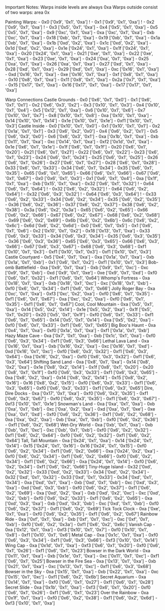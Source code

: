 Important Notes:
Warps inside levels are always 0xa
Warps outside consist of two warps: area 0x

Painting Warps:
	- 0x0 ['0x9', '0x1', '0xa'] !
	- 0x1 ['0x9', '0x1', '0xa'] !
	- 0x2 ['0x9', '0x1', '0xa'] !
	- 0x3 ['0x5', '0x1', '0xa']
	- 0x4 ['0x5', '0x1', '0xa']
	- 0x5 ['0x5', '0x1', '0xa']
	- 0x9 ['0xc', '0x1', '0xa']
	- 0xa ['0xc', '0x1', '0xa']
	- 0xb ['0xc', '0x1', '0xa']
	- 0x18 ['0xb', '0x1', '0xa']
	- 0x19 ['0xb', '0x1', '0xa']
	- 0x1a ['0xb', '0x1', '0xa']
	- 0x1b ['0xd', '0x2', '0xa']
	- 0x1c ['0xd', '0x2', '0xa']
	- 0x1d ['0xd', '0x2', '0xa']
	- 0x1e ['0x24', '0x1', '0xa']
	- 0x1f ['0x24', '0x1', '0xa']
	- 0x20 ['0x24', '0x1', '0xa']
	- 0x21 ['0xe', '0x1', '0xa']
	- 0x22 ['0xe', '0x1', '0xa']
	- 0x23 ['0xe', '0x1', '0xa']
	- 0x24 ['0xa', '0x1', '0xa']
	- 0x25 ['0xa', '0x1', '0xa']
	- 0x26 ['0xa', '0x1', '0xa']
	- 0x27 ['0xd', '0x1', '0xa']
	- 0x28 ['0xd', '0x1', '0xa']
	- 0x29 ['0xd', '0x1', '0xa']
	- 0xc ['0x16', '0x1', '0xa']
	- 0xd ['0x16', '0x1', '0xa']
	- 0xe ['0x16', '0x1', '0xa']
	- 0xf ['0x8', '0x1', '0xa']
	- 0x10 ['0x8', '0x1', '0xa']
	- 0x11 ['0x8', '0x1', '0xa']
	- 0x2a ['0x7', '0x1', '0xa']
	- 0x15 ['0x17', '0x1', '0xa']
	- 0x16 ['0x17', '0x1', '0xa']
	- 0x17 ['0x17', '0x1', '0xa']


Warp Connections
Castle Grounds
	- 0x0 ['0x6', '0x1', '0x0']
	- 0x1 ['0x6', '0x1', '0x1']
	- 0x2 ['0x6', '0x3', '0x2']
	- 0x3 ['0x10', '0x1', '0x3']
	- 0x4 ['0x10', '0x1', '0x4']
	- 0x5 ['0x12', '0x1', '0xa']
	- 0x6 ['0x10', '0x1', '0x6']
	- 0x7 ['0x10', '0x1', '0x7']
	- 0x8 ['0x10', '0x1', '0x8']
	- 0xa ['0x10', '0x1', '0xa']
	- 0x14 ['0x10', '0x1', '0x14']
	- 0x1e ['0x10', '0x1', '0x1e']
	- 0xf1 ['0x10', '0x1', '0x3']
Castle Inside
	- 0x0 ['0x10', '0x1', '0x0']
	- 0x1 ['0x10', '0x1', '0x1']
	- 0x2 ['0x1a', '0x1', '0x1']
	- 0x3 ['0x6', '0x2', '0x0']
	- 0x4 ['0x6', '0x2', '0x1']
	- 0x5 ['0x6', '0x3', '0x0']
	- 0x6 ['0x6', '0x3', '0x1']
	- 0xa ['0x1b', '0x1', '0xa']
	- 0xb ['0x11', '0x1', '0xa']
	- 0xc ['0x14', '0x1', '0xa']
	- 0xf2 ['0x1d', '0x1', '0xa']
	- 0x1e ['0x6', '0x1', '0x1e']
	- 0x1f ['0x6', '0x1', '0x1f']
	- 0x20 ['0x6', '0x1', '0x20']
	- 0x21 ['0x6', '0x1', '0x21']
	- 0x22 ['0x6', '0x1', '0x22']
	- 0x23 ['0x6', '0x1', '0x23']
	- 0x24 ['0x6', '0x1', '0x24']
	- 0x25 ['0x6', '0x1', '0x25']
	- 0x26 ['0x6', '0x1', '0x26']
	- 0x27 ['0x6', '0x1', '0x27']
	- 0x28 ['0x6', '0x1', '0x28']
	- 0x33 ['0x6', '0x1', '0x33']
	- 0x34 ['0x6', '0x1', '0x34']
	- 0x35 ['0x6', '0x1', '0x35']
	- 0x65 ['0x6', '0x1', '0x65']
	- 0x66 ['0x6', '0x1', '0x66']
	- 0x67 ['0x6', '0x1', '0x67']
	- 0x0 ['0x6', '0x1', '0x3']
	- 0x1 ['0x6', '0x1', '0x4']
	- 0xa ['0x1f', '0x1', '0xa']
	- 0xb ['0x15', '0x1', '0xa']
	- 0x32 ['0x6', '0x1', '0x32'] !
	- 0x64 ['0x6', '0x1', '0x64'] !
	- 0x32 ['0x6', '0x2', '0x32'] !
	- 0x64 ['0x6', '0x2', '0x64'] !
	- 0x32 ['0x6', '0x3', '0x32'] !
	- 0x64 ['0x6', '0x3', '0x64'] !
	- 0x33 ['0x6', '0x2', '0x33']
	- 0x34 ['0x6', '0x2', '0x34']
	- 0x35 ['0x6', '0x2', '0x35']
	- 0x36 ['0x6', '0x2', '0x36']
	- 0x37 ['0x6', '0x2', '0x37']
	- 0x38 ['0x6', '0x2', '0x38']
	- 0x3a ['0x6', '0x2', '0x3a']
	- 0x65 ['0x6', '0x2', '0x65']
	- 0x66 ['0x6', '0x2', '0x66']
	- 0x67 ['0x6', '0x2', '0x67']
	- 0x68 ['0x6', '0x2', '0x68']
	- 0x69 ['0x6', '0x2', '0x69']
	- 0x6b ['0x6', '0x2', '0x6b']
	- 0x6c ['0x6', '0x2', '0x6c']
	- 0x6d ['0x6', '0x2', '0x6d']
	- 0x0 ['0x6', '0x1', '0x5']
	- 0x1 ['0x6', '0x1', '0x6']
	- 0x2 ['0x10', '0x1', '0x2']
	- 0x18 ['0x13', '0x1', '0xa']
	- 0x33 ['0x6', '0x3', '0x33']
	- 0x34 ['0x6', '0x3', '0x34']
	- 0x35 ['0x6', '0x3', '0x35']
	- 0x36 ['0x6', '0x3', '0x36']
	- 0x65 ['0x6', '0x3', '0x65']
	- 0x66 ['0x6', '0x3', '0x66']
	- 0x67 ['0x6', '0x3', '0x67']
	- 0x68 ['0x6', '0x3', '0x68']
	- 0xf1 ['0x10', '0x1', '0x3']
	- 0xf1 ['0x10', '0x1', '0x3']
	- 0xf1 ['0x10', '0x1', '0x3']
Castle Courtyard
	- 0x5 ['0x4', '0x1', '0xa']
	- 0xa ['0x1a', '0x1', '0xa']
	- 0xb ['0x1a', '0x1', '0xb']
	- 0x1 ['0x6', '0x1', '0x2']
	- 0xf1 ['0x10', '0x1', '0x3']
Bob-omb Battlefield
	- 0xa ['0x9', '0x1', '0xa']
	- 0xb ['0x9', '0x1', '0xc']
	- 0xc ['0x9', '0x1', '0xb']
	- 0xd ['0x9', '0x1', '0xe']
	- 0xe ['0x9', '0x1', '0xd']
	- 0xf0 ['0x6', '0x1', '0x32']
	- 0xf1 ['0x6', '0x1', '0x64']
Whomp's Fortress
	- 0xa ['0x18', '0x1', '0xa']
	- 0xb ['0x18', '0x1', '0xc']
	- 0xc ['0x18', '0x1', '0xb']
	- 0xf0 ['0x6', '0x1', '0x34']
	- 0xf1 ['0x6', '0x1', '0x66']
Jolly Roger Bay
	- 0xa ['0xc', '0x1', '0xa']
	- 0xf3 ['0xc', '0x2', '0xa']
	- 0xf0 ['0x6', '0x1', '0x35']
	- 0xf1 ['0x6', '0x1', '0x67']
	- 0xa ['0xc', '0x2', '0xa']
	- 0xf0 ['0x6', '0x1', '0x35']
	- 0xf1 ['0x6', '0x1', '0x67']
Cool, Cool Mountain
	- 0xa ['0x5', '0x1', '0xa']
	- 0x14 ['0x5', '0x2', '0x14']
	- 0x1e ['0x5', '0x2', '0xa']
	- 0x1f ['0x5', '0x1', '0x20']
	- 0x20 ['0x5', '0x1', '0x1f']
	- 0xf0 ['0x6', '0x1', '0x33']
	- 0xf1 ['0x6', '0x1', '0x65']
	- 0x14 ['0x5', '0x1', '0x14']
	- 0xa ['0x5', '0x2', '0xa']
	- 0xf0 ['0x6', '0x1', '0x33']
	- 0xf1 ['0x6', '0x1', '0x65']
Big Boo's Haunt
	- 0xa ['0x4', '0x1', '0xa']
	- 0xf0 ['0x1a', '0x1', '0xa']
	- 0xf1 ['0x1a', '0x1', '0xb']
Hazy Maze Cave
	- 0xa ['0x7', '0x1', '0xa']
	- 0xb ['0x1c', '0x1', '0xa']
	- 0xf0 ['0x6', '0x3', '0x34']
	- 0xf1 ['0x6', '0x3', '0x66']
Lethal Lava Land
	- 0xa ['0x16', '0x1', '0xa']
	- 0xb ['0x16', '0x2', '0xa']
	- 0xc ['0x16', '0x1', '0xd']
	- 0xd ['0x16', '0x1', '0xc']
	- 0xf0 ['0x6', '0x3', '0x32']
	- 0xf1 ['0x6', '0x3', '0x64']
	- 0xa ['0x16', '0x2', '0xa']
	- 0xf0 ['0x6', '0x3', '0x32']
	- 0xf1 ['0x6', '0x3', '0x64']
Shifting Sand Land
	- 0xa ['0x8', '0x1', '0xa']
	- 0x14 ['0x8', '0x2', '0xa']
	- 0x1e ['0x8', '0x2', '0x14']
	- 0x1f ['0x8', '0x1', '0x20']
	- 0x20 ['0x8', '0x1', '0x1f']
	- 0xf0 ['0x6', '0x3', '0x33']
	- 0xf1 ['0x6', '0x3', '0x65']
	- 0xa ['0x8', '0x2', '0xa']
	- 0x14 ['0x8', '0x2', '0x14']
	- 0x15 ['0x8', '0x2', '0x16']
	- 0x16 ['0x8', '0x2', '0x15']
	- 0xf0 ['0x6', '0x3', '0x33']
	- 0xf1 ['0x6', '0x3', '0x65']
	- 0xf0 ['0x6', '0x3', '0x33']
	- 0xf1 ['0x6', '0x3', '0x65']
Dire, Dire Docks
	- 0xa ['0x17', '0x1', '0xa']
	- 0xf0 ['0x6', '0x3', '0x35']
	- 0xf1 ['0x6', '0x3', '0x67']
	- 0xf0 ['0x6', '0x3', '0x35']
	- 0xf1 ['0x6', '0x3', '0x67']
	- 0xf3 ['0x10', '0x1', '0x1e']
Snowman's Land
	- 0xa ['0xa', '0x1', '0xa']
	- 0xb ['0xa', '0x1', '0xb']
	- 0xc ['0xa', '0x2', '0xa']
	- 0xd ['0xa', '0x1', '0xe']
	- 0xe ['0xa', '0x1', '0xd']
	- 0xf0 ['0x6', '0x2', '0x36']
	- 0xf1 ['0x6', '0x2', '0x68']
	- 0xa ['0xa', '0x2', '0xa']
	- 0xb ['0xa', '0x1', '0xb']
	- 0xf0 ['0x6', '0x2', '0x36']
	- 0xf1 ['0x6', '0x2', '0x68']
Wet-Dry World
	- 0xa ['0xb', '0x1', '0xa']
	- 0xb ['0xb', '0x1', '0xc']
	- 0xc ['0xb', '0x1', '0xb']
	- 0xf0 ['0x6', '0x2', '0x32']
	- 0xf1 ['0x6', '0x2', '0x64']
	- 0xf0 ['0x6', '0x2', '0x32']
	- 0xf1 ['0x6', '0x2', '0x64']
Tall, Tall Mountain
	- 0xa ['0x24', '0x1', '0xa']
	- 0x14 ['0x24', '0x1', '0x14']
	- 0x15 ['0x24', '0x1', '0x16']
	- 0x16 ['0x24', '0x1', '0x15']
	- 0xf0 ['0x6', '0x2', '0x34']
	- 0xf1 ['0x6', '0x2', '0x66']
	- 0xa ['0x24', '0x2', '0xa']
	- 0xf0 ['0x6', '0x2', '0x34']
	- 0xf1 ['0x6', '0x2', '0x66']
	- 0xf0 ['0x6', '0x2', '0x34']
	- 0xf1 ['0x6', '0x2', '0x66']
	- 0xa ['0x24', '0x1', '0x14']
	- 0xf0 ['0x6', '0x2', '0x34']
	- 0xf1 ['0x6', '0x2', '0x66']
Tiny-Huge Island
	- 0x32 ['0xd', '0x2', '0x32']
	- 0x33 ['0xd', '0x2', '0x33']
	- 0x34 ['0xd', '0x2', '0x34']
	- 0x32 ['0xd', '0x1', '0x32']
	- 0x33 ['0xd', '0x1', '0x33']
	- 0x34 ['0xd', '0x1', '0x34']
	- 0xa ['0xd', '0x1', '0xa']
	- 0xb ['0xd', '0x1', '0xb']
	- 0xc ['0xd', '0x3', '0xa']
	- 0xd ['0xd', '0x3', '0xb']
	- 0xf0 ['0x6', '0x2', '0x37']
	- 0xf1 ['0x6', '0x2', '0x69']
	- 0xa ['0xd', '0x2', '0xa']
	- 0xb ['0xd', '0x2', '0xc']
	- 0xc ['0xd', '0x2', '0xb']
	- 0xf0 ['0x6', '0x2', '0x33']
	- 0xf1 ['0x6', '0x2', '0x65']
	- 0xa ['0xd', '0x3', '0xa']
	- 0xb ['0xd', '0x3', '0xb']
	- 0xc ['0xd', '0x1', '0xb']
	- 0xf0 ['0x6', '0x2', '0x37']
	- 0xf1 ['0x6', '0x2', '0x69']
Tick Tock Clock
	- 0xa ['0xe', '0x1', '0xa']
	- 0xf0 ['0x6', '0x2', '0x35']
	- 0xf1 ['0x6', '0x2', '0x67']
Rainbow Ride
	- 0xa ['0xf', '0x1', '0xa']
	- 0xb ['0xf', '0x1', '0xc']
	- 0xc ['0xf', '0x1', '0xb']
	- 0xf0 ['0x6', '0x2', '0x3a']
	- 0xf1 ['0x6', '0x2', '0x6c']
Vanish Cap
	- 0xa ['0x12', '0x1', '0xa']
	- 0xf3 ['0x10', '0x1', '0x7']
	- 0xf0 ['0x10', '0x1', '0x8']
	- 0xf1 ['0x10', '0x1', '0x6']
Metal Cap
	- 0xa ['0x1c', '0x1', '0xa']
	- 0xf0 ['0x6', '0x3', '0x34']
	- 0xf1 ['0x6', '0x3', '0x66']
	- 0xf3 ['0x10', '0x1', '0x14']
Wing Cap
	- 0xa ['0x1d', '0x1', '0xa']
	- 0xf3 ['0x6', '0x1', '0x20']
	- 0xf0 ['0x6', '0x1', '0x26']
	- 0xf1 ['0x6', '0x1', '0x23']
Bowser in the Dark World
	- 0xa ['0x11', '0x1', '0xa']
	- 0xb ['0x1e', '0x1', '0xa']
	- 0xc ['0x11', '0x1', '0xc']
	- 0xf1 ['0x6', '0x1', '0x25']
Bowser in the Fire Sea
	- 0xa ['0x13', '0x1', '0xa']
	- 0xb ['0x21', '0x1', '0xa']
	- 0xc ['0x13', '0x1', '0xc']
	- 0xf1 ['0x6', '0x3', '0x68']
Bowser in the Sky
	- 0xa ['0x15', '0x1', '0xa']
	- 0xb ['0x22', '0x1', '0xa']
	- 0xc ['0x15', '0x1', '0xc']
	- 0xf1 ['0x6', '0x2', '0x6b']
Secret Aquarium
	- 0xa ['0x14', '0x1', '0xa']
	- 0xf0 ['0x6', '0x1', '0x27']
	- 0xf1 ['0x6', '0x1', '0x28']
Secret Slide
	- 0xa ['0x1b', '0x1', '0xa']
	- 0xf3 ['0x6', '0x1', '0x20']
	- 0xf0 ['0x6', '0x1', '0x26']
	- 0xf1 ['0x6', '0x1', '0x23']
Over the Rainbow
	- 0xa ['0x1f', '0x1', '0xa']
	- 0xf0 ['0x6', '0x2', '0x38']
	- 0xf1 ['0x6', '0x2', '0x6d']
	- 0xf3 ['0x10', '0x1', '0xa']